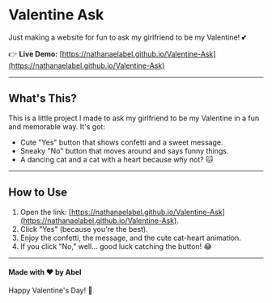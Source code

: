 # Valentine Ask

Just making a website for fun to ask my girlfriend to be my Valentine! 💕

👉 **Live Demo:** [https://nathanaelabel.github.io/Valentine-Ask](https://nathanaelabel.github.io/Valentine-Ask)

---

## What's This?

This is a little project I made to ask my girlfriend to be my Valentine in a fun and memorable way. It's got:
- Cute "Yes" button that shows confetti and a sweet message.
- Sneaky "No" button that moves around and says funny things.
- A dancing cat and a cat with a heart because why not? 🐱

---

## How to Use

1. Open the link: [https://nathanaelabel.github.io/Valentine-Ask](https://nathanaelabel.github.io/Valentine-Ask).
2. Click "Yes" (because you're the best).
3. Enjoy the confetti, the message, and the cute cat-heart animation.
4. If you click "No," well... good luck catching the button! 😂

---

#### Made with ❤️ by Abel

Happy Valentine's Day! 🥰
